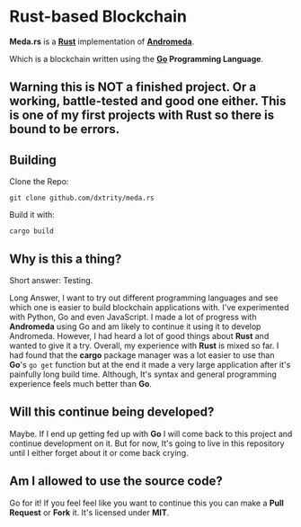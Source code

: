 # Rust-based Blockchain
**Meda.rs** is a **[Rust](https://rust-lang.org)** implementation of **[Andromeda](https://github.com/dxtrity/andromeda)**.

Which is a blockchain written using the **[Go](https://go.dev) Programming Language**.

## Warning this is **NOT** a finished project. Or a working, battle-tested and good one either. This is one of my first projects with Rust so there is bound to be errors.

## Building
Clone the Repo:

```terminal
git clone github.com/dxtrity/meda.rs
```

Build it with:

```terminal
cargo build
```

## Why is this a thing?
Short answer: Testing.

Long Answer, I want to try out different programming languages and see which one is easier to build blockchain applications with. I've experimented with Python, Go and even JavaScript. I made a lot of progress with **Andromeda** using Go and am likely to continue it using it to develop Andromeda. However, I had heard a lot of good things about **Rust** and wanted to give it a try. Overall, my experience with **Rust** is mixed so far. I had found that the **cargo** package manager was a lot easier to use than **Go**'s ``go get`` function but at the end it made a very large application after it's painfully long build time. Although, It's syntax and general programming experience feels much better than **Go**.

## Will this continue being developed?
Maybe. If I end up getting fed up with **Go** I will come back to this project and continue development on it. But for now, It's going to live in this repository until I either forget about it or come back crying.

## Am I allowed to use the source code?
Go for it! If you feel feel like you want to continue this you can make a **Pull Request** or **Fork** it. It's licensed under **MIT**.